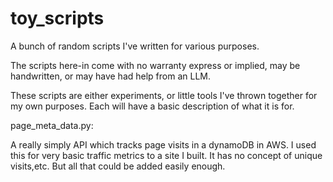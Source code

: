 # toy_scripts
A bunch of random scripts I've written for various purposes.

The scripts here-in come with no warranty express or implied, may be handwritten,
or may have had help from an LLM.

These scripts are either experiments, or little tools I've thrown together for
my own purposes.  Each will have a basic description of what it is for.


page_meta_data.py:

A really simply API which tracks page visits in a dynamoDB in AWS.
I used this for very basic traffic metrics to a site I built.  It
has no concept of unique visits,etc.  But all that could be added
easily enough.
